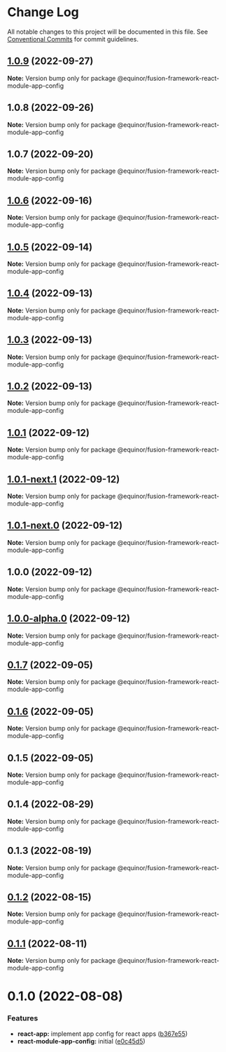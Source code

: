 # Change Log

All notable changes to this project will be documented in this file.
See [Conventional Commits](https://conventionalcommits.org) for commit guidelines.

## [1.0.9](https://github.com/equinor/fusion-framework/compare/@equinor/fusion-framework-react-module-app-config@1.0.8...@equinor/fusion-framework-react-module-app-config@1.0.9) (2022-09-27)

**Note:** Version bump only for package @equinor/fusion-framework-react-module-app-config





## 1.0.8 (2022-09-26)

**Note:** Version bump only for package @equinor/fusion-framework-react-module-app-config





## 1.0.7 (2022-09-20)

**Note:** Version bump only for package @equinor/fusion-framework-react-module-app-config





## [1.0.6](https://github.com/equinor/fusion-framework/compare/@equinor/fusion-framework-react-module-app-config@1.0.5...@equinor/fusion-framework-react-module-app-config@1.0.6) (2022-09-16)

**Note:** Version bump only for package @equinor/fusion-framework-react-module-app-config





## [1.0.5](https://github.com/equinor/fusion-framework/compare/@equinor/fusion-framework-react-module-app-config@1.0.4...@equinor/fusion-framework-react-module-app-config@1.0.5) (2022-09-14)

**Note:** Version bump only for package @equinor/fusion-framework-react-module-app-config





## [1.0.4](https://github.com/equinor/fusion-framework/compare/@equinor/fusion-framework-react-module-app-config@1.0.3...@equinor/fusion-framework-react-module-app-config@1.0.4) (2022-09-13)

**Note:** Version bump only for package @equinor/fusion-framework-react-module-app-config





## [1.0.3](https://github.com/equinor/fusion-framework/compare/@equinor/fusion-framework-react-module-app-config@1.0.2...@equinor/fusion-framework-react-module-app-config@1.0.3) (2022-09-13)

**Note:** Version bump only for package @equinor/fusion-framework-react-module-app-config





## [1.0.2](https://github.com/equinor/fusion-framework/compare/@equinor/fusion-framework-react-module-app-config@1.0.1...@equinor/fusion-framework-react-module-app-config@1.0.2) (2022-09-13)

**Note:** Version bump only for package @equinor/fusion-framework-react-module-app-config





## [1.0.1](https://github.com/equinor/fusion-framework/compare/@equinor/fusion-framework-react-module-app-config@1.0.1-next.1...@equinor/fusion-framework-react-module-app-config@1.0.1) (2022-09-12)

**Note:** Version bump only for package @equinor/fusion-framework-react-module-app-config





## [1.0.1-next.1](https://github.com/equinor/fusion-framework/compare/@equinor/fusion-framework-react-module-app-config@1.0.1-next.0...@equinor/fusion-framework-react-module-app-config@1.0.1-next.1) (2022-09-12)

**Note:** Version bump only for package @equinor/fusion-framework-react-module-app-config





## [1.0.1-next.0](https://github.com/equinor/fusion-framework/compare/@equinor/fusion-framework-react-module-app-config@1.0.0...@equinor/fusion-framework-react-module-app-config@1.0.1-next.0) (2022-09-12)

**Note:** Version bump only for package @equinor/fusion-framework-react-module-app-config





## 1.0.0 (2022-09-12)

**Note:** Version bump only for package @equinor/fusion-framework-react-module-app-config





## [1.0.0-alpha.0](https://github.com/equinor/fusion-framework/compare/@equinor/fusion-framework-react-module-app-config@0.1.7...@equinor/fusion-framework-react-module-app-config@1.0.0-alpha.0) (2022-09-12)

**Note:** Version bump only for package @equinor/fusion-framework-react-module-app-config





## [0.1.7](https://github.com/equinor/fusion-framework/compare/@equinor/fusion-framework-react-module-app-config@0.1.6...@equinor/fusion-framework-react-module-app-config@0.1.7) (2022-09-05)

**Note:** Version bump only for package @equinor/fusion-framework-react-module-app-config





## [0.1.6](https://github.com/equinor/fusion-framework/compare/@equinor/fusion-framework-react-module-app-config@0.1.5...@equinor/fusion-framework-react-module-app-config@0.1.6) (2022-09-05)

**Note:** Version bump only for package @equinor/fusion-framework-react-module-app-config





## 0.1.5 (2022-09-05)

**Note:** Version bump only for package @equinor/fusion-framework-react-module-app-config





## 0.1.4 (2022-08-29)

**Note:** Version bump only for package @equinor/fusion-framework-react-module-app-config





## 0.1.3 (2022-08-19)

**Note:** Version bump only for package @equinor/fusion-framework-react-module-app-config





## [0.1.2](https://github.com/equinor/fusion-framework/compare/@equinor/fusion-framework-react-module-app-config@0.1.1...@equinor/fusion-framework-react-module-app-config@0.1.2) (2022-08-15)

**Note:** Version bump only for package @equinor/fusion-framework-react-module-app-config





## [0.1.1](https://github.com/equinor/fusion-framework/compare/@equinor/fusion-framework-react-module-app-config@0.1.0...@equinor/fusion-framework-react-module-app-config@0.1.1) (2022-08-11)

**Note:** Version bump only for package @equinor/fusion-framework-react-module-app-config





# 0.1.0 (2022-08-08)


### Features

* **react-app:** implement app config for react apps ([b367e55](https://github.com/equinor/fusion-framework/commit/b367e550b1868ed30b067a9bfd99db09b269d862))
* **react-module-app-config:** initial ([e0c45d5](https://github.com/equinor/fusion-framework/commit/e0c45d51cc573466cabd10f490a7d1612d6d6fdf))
